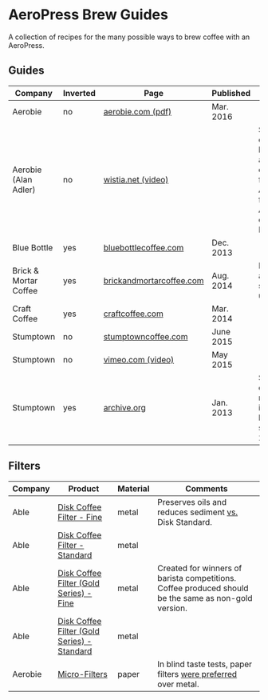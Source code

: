 # AeroPress Brew Guides

A collection of recipes for the many possible ways to brew coffee with an AeroPress.

## Guides

Company                | Inverted | Page                            | Published  | Comments
---------------------- | -------- | ------------------------------- | ---------- | --------
Aerobie                | no       | [aerobie.com (pdf)][5]          | Mar. 2016  |
Aerobie (Alan Adler)   | no       | [wistia.net (video)][13]        |            | Similar to the official guide but with additional commentary from AeroPress founder, Alan Adler.  Video created by Prima Coffee.
Blue Bottle            | yes      | [bluebottlecoffee.com][6]       | Dec. 2013  |
Brick & Mortar Coffee  | yes      | [brickandmortarcoffee.com][12]  | Aug. 2014  | Pressing out air before steeping is unique.
Craft Coffee           | yes      | [craftcoffee.com][7]            | Mar. 2014  |
Stumptown              | no       | [stumptowncoffee.com][8]        | June 2015  |
Stumptown              | no       | [vimeo.com (video)][11]         | May 2015   |
Stumptown              | yes      | [archive.org][9]                | Jan. 2013  | Stumptown originally recommended inverted style, but [switched][10] sometime in 2015.

## Filters

Company | Product                                          | Material | Comments
------- | ------------------------------------------------ | -------- | --------
Able    | [Disk Coffee Filter - Fine][1]                   | metal    | Preserves oils and reduces sediment [vs.](http://ablebrewing.com/blogs/news/6087708-disk-fine-reviews) Disk Standard.
Able    | [Disk Coffee Filter - Standard][1]               | metal    |
Able    | [Disk Coffee Filter (Gold Series) - Fine][2]     | metal    | Created for winners of barista competitions.  Coffee produced should be the same as non-gold version.
Able    | [Disk Coffee Filter (Gold Series) - Standard][2] | metal    |
Aerobie | [Micro-Filters][3]                               | paper    | In blind taste tests, paper filters [were preferred][4] over metal.

[1]: http://ablebrewing.com/products/disk-coffee-filter "Disk Coffee Filter Designed for AeroPress®"
[2]: http://ablebrewing.com/products/gold-disk-coffee-filter-for-aeropress "Gold Disk Coffee Filter Designed for AeroPress®"
[3]: http://www.aerobie.com/product/aeropress/ "The Aerobie® AeroPress® Coffee Maker"
[4]: http://www.aerobie.com/aeropress/faqs/#filter-questions "FAQs for the AeroPress® Coffee Maker - Aerobie, Inc."
[5]: http://www.aerobie.com/wp-content/uploads/2016/03/AeroPress-Instr-English-Rev.-D2.pdf "Getting Started with your AeroPress® Coffee Maker"
[6]: https://bluebottlecoffee.com/preparation-guides/aeropress "AeroPress Brewing Guide - How to Make AeroPress Coffee"
[7]: https://www.craftcoffee.com/how-to-make-coffee/aeropress-brew-guide "Aeropress Brew Guide | Craft Coffee"
[8]: https://www.stumptowncoffee.com/brew-guides/aeropress/ "Brew with AeroPress | Stumptown Coffee Roasters"
[9]: https://web.archive.org/web/20150412190314/http://stumptowncoffee.com/brew-guides/aeropress/ "Aeropress - Stumptown Coffee Roasters"
[10]: https://www.reddit.com/r/Coffee/comments/3i9kev/stumptown_inverted_method/ "Stumptown inverted method. : Coffee"
[11]: https://vimeo.com/126614296 "How to Brew Coffee in an AeroPress on Vimeo"
[12]: http://www.brickandmortarcoffee.com/brewing-guide/aeropress/
[13]: http://fast.wistia.net/embed/iframe/3ebe8ppoq9
